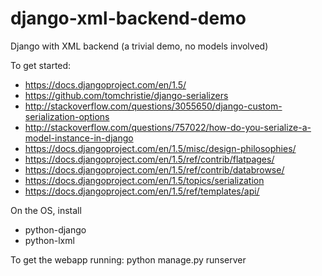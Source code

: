 django-xml-backend-demo
=======================

Django with XML backend (a trivial demo, no models involved)

To get started:
* https://docs.djangoproject.com/en/1.5/
* https://github.com/tomchristie/django-serializers
* http://stackoverflow.com/questions/3055650/django-custom-serialization-options
* http://stackoverflow.com/questions/757022/how-do-you-serialize-a-model-instance-in-django
* https://docs.djangoproject.com/en/1.5/misc/design-philosophies/
* https://docs.djangoproject.com/en/1.5/ref/contrib/flatpages/
* https://docs.djangoproject.com/en/1.5/ref/contrib/databrowse/
* https://docs.djangoproject.com/en/1.5/topics/serialization
* https://docs.djangoproject.com/en/1.5/ref/templates/api/

On the OS, install 
* python-django
* python-lxml 

To get the webapp running:
  python manage.py runserver
  
